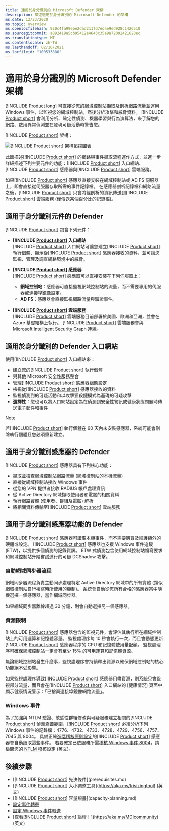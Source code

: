 ```yaml
---
title: 適用於身分識別的 Microsoft Defender 架構
description: 描述適用於身分識別的 Microsoft Defender 的架構
ms.date: 12/23/2020
ms.topic: overview
ms.openlocfilehash: 920c4fa99ebe2dad211fd7edae9ed928c1426510
ms.sourcegitcommit: a892419a5cb95412e4643c35a9a72092421628ec
ms.translationtype: MT
ms.contentlocale: zh-TW
ms.lasthandoff: 02/16/2021
ms.locfileid: "100533880"
---
```

# <a name="microsoft-defender-for-identity-architecture"></a>適用於身分識別的 Microsoft Defender 架構

[!INCLUDE [Product long](includes/product-long.md)] 可直接從您的網域控制站擷取及剖析網路流量並運用 Windows 事件，以監視您的網域控制站，然後分析攻擊和威脅資料。 [!INCLUDE [Product short](includes/product-short.md)] 會利用分析、確定性偵測、機器學習與行為演算法，來了解您的網路、啟用異常偵測並在發現可疑活動時警告您。

[!INCLUDE [Product short](includes/product-short.md)] 架構：

![[!INCLUDE [Product short](includes/product-short.md)] 架構拓撲圖表](media/architecture-topology.png)

此節描述[!INCLUDE [Product short](includes/product-short.md)] 的網路與事件擷取流程運作方式，並進一步詳細描述下列主要元件的功能：[!INCLUDE [Product short](includes/product-short.md)] 入口網站、[!INCLUDE [Product short](includes/product-short.md)] 感應器與[!INCLUDE [Product short](includes/product-short.md)] 雲端服務。

如果[!INCLUDE [Product short](includes/product-short.md)] 感應器直接安裝在網域控制站或 AD FS 伺服器上，即會直接從伺服器存取所需的事件記錄檔。 在感應器剖析記錄檔和網路流量之後，[!INCLUDE [Product short](includes/product-short.md)] 只會將經剖析的資訊傳送到[!INCLUDE [Product short](includes/product-short.md)] 雲端服務 (僅傳送某個百分比的記錄檔)。

## <a name="defender-for-identity-components"></a>適用于身分識別元件的 Defender

[!INCLUDE [Product short](includes/product-short.md)] 包含下列元件：

- **[!INCLUDE [Product short](includes/product-short.md)] 入口網站**  
[!INCLUDE [Product short](includes/product-short.md)] 入口網站可讓您建立[!INCLUDE [Product short](includes/product-short.md)] 執行個體、顯示從[!INCLUDE [Product short](includes/product-short.md)] 感應器接收的資料，並可讓您監視、管理及調查網路環境中的威脅。

- **[!INCLUDE [Product short](includes/product-short.md)] 感應器**  
[!INCLUDE [Product short](includes/product-short.md)] 感應器可以直接安裝在下列伺服器上：
  - **網域控制站**：感應器可直接監視網域控制站的流量，而不需要專用的伺服器或連接埠鏡像設定。
  - **AD FS**：感應器會直接監視網路流量與驗證事件。
- **[!INCLUDE [Product short](includes/product-short.md)] 雲端服務**  
[!INCLUDE [Product short](includes/product-short.md)] 雲端服務目前部署於美國、歐洲和亞洲，並會在 Azure 基礎結構上執行。 [!INCLUDE [Product short](includes/product-short.md)] 雲端服務會與 Microsoft Intelligent Security Graph 連線。

## <a name="defender-for-identity-portal"></a>適用於身分識別的 Defender 入口網站

使用[!INCLUDE [Product short](includes/product-short.md)] 入口網站來：

- 建立您的[!INCLUDE [Product short](includes/product-short.md)] 執行個體
- 與其他 Microsoft 安全性服務整合
- 管理[!INCLUDE [Product short](includes/product-short.md)] 感應器組態設定
- 檢視從[!INCLUDE [Product short](includes/product-short.md)] 感應器接收的資料
- 監視偵測到的可疑活動和以攻擊狙殺鏈模式為基礎的可疑攻擊
- **選擇性**：您也可以將入口網站設定為在偵測到安全性警訊或健康狀態問題時傳送電子郵件和事件

> [!NOTE]
> 若[!INCLUDE [Product short](includes/product-short.md)] 執行個體在 60 天內未安裝感應器，系統可能會刪除執行個體且您必須重新建立。

## <a name="defender-for-identity-sensor"></a>適用于身分識別感應器的 Defender

[!INCLUDE [Product short](includes/product-short.md)] 感應器具有下列核心功能：

- 擷取並檢查網域控制站網路流量 (網域控制站的本機流量)
- 直接從網域控制站接收 Windows 事件
- 從您的 VPN 提供者接收 RADIUS 帳戶處理資訊
- 從 Active Directory 網域擷取使用者和電腦的相關資料
- 執行網路實體 (使用者、群組及電腦) 解析
- 將相關資料傳輸至[!INCLUDE [Product short](includes/product-short.md)] 雲端服務

## <a name="defender-for-identity-sensor-features"></a>適用于身分識別感應器功能的 Defender

[!INCLUDE [Product short](includes/product-short.md)] 感應器可讀取本機事件，而不需要購買及維護額外的硬體或設定。 [!INCLUDE [Product short](includes/product-short.md)] 感應器也支援 Windows 事件追蹤 (ETW)，以提供多個偵測的記錄資訊。 ETW 式偵測包含使用網域控制站複寫要求和網域控制站升階嘗試進行的可疑 DCShadow 攻擊。

### <a name="domain-synchronizer-process"></a>自動網域同步器流程

網域同步器流程負責主動同步處理特定 Active Directory 網域中的所有實體 (類似網域控制站自行複寫時所使用的機制)。 系統會自動從您所有合格的感應器當中隨機選擇一個感應器，當作網域同步器。

如果網域同步器離線超過 30 分鐘，則會自動選擇另一個感應器。

### <a name="resource-limitations"></a>資源限制

[!INCLUDE [Product short](includes/product-short.md)] 感應器包含的監視元件，會評估其執行所在網域控制站上的可用運算和記憶體容量。 監視處理序每 10 秒會執行一次，而且會動態更新[!INCLUDE [Product short](includes/product-short.md)] 感應器程序的 CPU 和記憶體使用量配額。 監視處理序可確保網域控制站一定會有至少 15% 的可用運算和記憶體資源。

無論網域控制站發生什麼事，監視處理序會持續釋出資源以確保網域控制站的核心功能絕不受影響。

如果監視處理序導致[!INCLUDE [Product short](includes/product-short.md)] 感應器用盡資源，則系統只會監視部分流量，而且會在[!INCLUDE [Product short](includes/product-short.md)] 入口網站的 [健康情況] 頁面中顯示健康情況警示：「已捨棄連接埠鏡像網路流量」。

### <a name="windows-events"></a>Windows 事件

為了加強與 NTLM 驗證、敏感性群組修改與可疑服務建立相關的[!INCLUDE [Product short](includes/product-short.md)] 偵測涵蓋範圍，[!INCLUDE [Product short](includes/product-short.md)] 必須分析下列 Windows 事件的記錄檔：4776、4732、4733、4728、4729、4756、4757、7045 與 8004。 具備正確[進階稽核原則設定](configure-windows-event-collection.md)的[!INCLUDE [Product short](includes/product-short.md)] 感應器會自動讀取這些事件。 若要確定已依服務所需[稽核 Windows 事件 8004](configure-windows-event-collection.md#ntlm-authentication-using-windows-event-8004)，請檢閱您的 [NTLM 稽核設定](/archive/blogs/askds/ntlm-blocking-and-you-application-analysis-and-auditing-methodologies-in-windows-7) \(英文\)。

## <a name="next-steps"></a>後續步驟

- [[!INCLUDE [Product short](includes/product-short.md)] 先決條件](prerequisites.md)
- [[!INCLUDE [Product short](includes/product-short.md)] 大小調整工具](https://aka.ms/trisizingtool) \(英文\)
- [[!INCLUDE [Product short](includes/product-short.md)] 容量規畫](capacity-planning.md)
- [設定事件轉寄](configure-event-forwarding.md)
- [設定 Windows 事件轉送](configure-event-forwarding.md)
- [查看[!INCLUDE [Product short](includes/product-short.md)] 論壇！](https://aka.ms/MDIcommunity)\(英文\)
